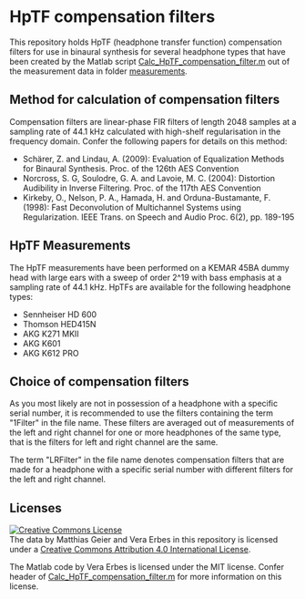 # HpTF compensation filters
This repository holds HpTF (headphone transfer function) compensation filters for use in binaural synthesis for several headphone types that have been created by the Matlab script [Calc_HpTF_compensation_filter.m](http://github.com/spatialaudio/hptf-compensation-filters/blob/master/Calc_HpTF_compensation_filter.m) out of the measurement data in folder [measurements](http://github.com/spatialaudio/hptf-compensation-filters/tree/master/compensation_filters).

## Method for calculation of compensation filters
Compensation filters are linear-phase FIR filters of length 2048 samples at a sampling rate of 44.1 kHz calculated with high-shelf regularisation in the frequency domain. Confer the following papers for details on this method:
* Schärer, Z. and Lindau, A. (2009): Evaluation of Equalization Methods for Binaural Synthesis. Proc. of the 126th AES Convention
* Norcross, S. G, Soulodre, G. A. and Lavoie, M. C. (2004): Distortion Audibility in Inverse Filtering. Proc. of the 117th AES Convention
* Kirkeby, O., Nelson, P. A., Hamada, H. and Orduna-Bustamante, F. (1998): Fast Deconvolution of Multichannel Systems using Regularization. IEEE Trans. on Speech and Audio Proc. 6(2), pp. 189-195

## HpTF Measurements
The HpTF measurements have been performed on a KEMAR 45BA dummy head with large ears with a sweep of order 2^19 with bass emphasis at a sampling rate of 44.1 kHz. HpTFs are available for the following headphone types:
* Sennheiser HD 600
* Thomson HED415N
* AKG K271 MKII
* AKG K601
* AKG K612 PRO

## Choice of compensation filters
As you most likely are not in possession of a headphone with a specific serial number, it is recommended to use the filters containing the term "1Filter" in the file name. These filters are averaged out of measurements of the left and right channel for one or more headphones of the same type, that is the filters for left and right channel are the same.

The term "LRFilter" in the file name denotes compensation filters that are made for a headphone with a specific serial number with different filters for the left and right channel.

## Licenses
<a rel="license" href="http://creativecommons.org/licenses/by/4.0/"><img alt="Creative Commons License" style="border-width:0" src="https://i.creativecommons.org/l/by/4.0/88x31.png" /></a><br />The data by Matthias Geier and Vera Erbes in this repository is licensed under a <a rel="license" href="http://creativecommons.org/licenses/by/4.0/">Creative Commons Attribution 4.0 International License</a>.

The Matlab code by Vera Erbes is licensed under the MIT license. Confer header of [Calc_HpTF_compensation_filter.m](http://github.com/spatialaudio/hptf-compensation-filters/blob/master/Calc_HpTF_compensation_filter.m) for more information on this license.
